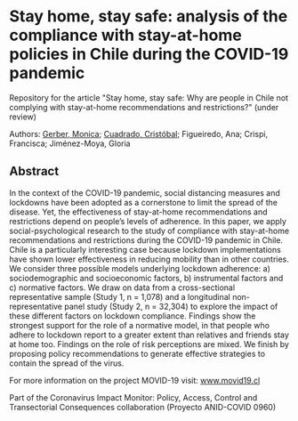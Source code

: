 # Stay home, stay safe: analysis of the compliance with stay-at-home policies in Chile during the COVID-19 pandemic
Repository for the article "Stay home, stay safe: Why are people in Chile not complying with stay-at-home recommendations and restrictions?" (under review)

Authors: [Gerber, Monica](http://github.com/mmgerber); [Cuadrado, Cristóbal](http://github.com/ccuadradon); Figueiredo, Ana; Crispi, Francisca; Jiménez-Moya, Gloria

## Abstract
In the context of the COVID-19 pandemic, social distancing measures and lockdowns have been adopted as a cornerstone to limit the spread of the disease. Yet, the effectiveness of stay-at-home recommendations and restrictions depend on people’s levels of adherence. In this paper, we apply social-psychological research to the study of compliance with stay-at-home recommendations and restrictions during the COVID-19 pandemic in Chile. Chile is a particularly interesting case because lockdown implementations have shown lower effectiveness in reducing mobility than in other countries. We consider three possible models underlying lockdown adherence: a) sociodemographic and socioeconomic factors, b) instrumental factors and c) normative factors. We draw on data from a cross-sectional representative sample (Study 1, n = 1,078) and a longitudinal non-representative panel study (Study 2, n = 32,304) to explore the impact of these different factors on lockdown compliance. Findings show the strongest support for the role of a normative model, in that people who adhere to lockdown report to a greater extent than relatives and friends stay at home too. Findings on the role of risk perceptions are mixed. We finish by proposing policy recommendations to generate effective strategies to contain the spread of the virus.

For more information on the project MOVID-19 visit: www.movid19.cl

Part of the Coronavirus Impact Monitor: Policy, Access, Control and Transectorial Consequences collaboration (Proyecto ANID-COVID 0960)
